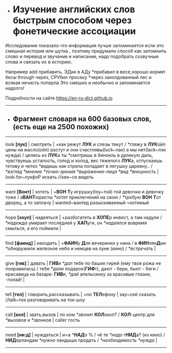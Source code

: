 *   # Изучение английских слов быстрым способом через фонетические ассоциации

Исследование показало что информация лучше запоминается если это смешная история или шутка , поэтому придумали способ как запомнить слово и перевод и звучание и написание, надо подобрать созвучные слова и связать их в историю.

Например 
add прибавить, ЭДик в АДу \*прибавил в весе,хорошо кормят бесы
through через, СРУбил просеку \*через заколдованный лес и всякая нечисть поперла
Это смешно и необычно и запоминается надолго!

Подробности на сайте https://en-ru-dict.github.io
* * *
*   ## Фрагмент словаря на 600 базовых слов, (есть еще на 2500 похожих)
* * *
look **\[лук\]** | смотреть | +как режут **ЛУК** и слезы текут / _\*гляжу_ в **ЛУК**ойл цены на масло(ойл) растут и они счастливы(luck~лак) а мы нет(lack~лэк нужда) / целясь из **ЛУК**а ты _\*смотришь_ в бинокль в далекую даль, чувствуешь усталость, голод и холод, вес тяжелого **ЛУК**а, отпускаешь тетиву и четко _\*видишь_ как стрела попадает в лягушку царевну.. / _\*взгляд_ _\*мнение_ _\*точка\-зрения_ _\*выражение\-лица_ _\*вид_ _\*внешность_ | look\-for~лукфоР искать //see~си видеть

* * *

want **\[Вонт\]** | хотеть | +**ВОН** **Т**у игрушку(toy~той) той девочки и девочку тоже / а**ВАНТ**юристы _\*хотят_ приключений на свою / _\*требую_ **ВОН** **Т**от дворец, а то заплачу | wanted~вантед разыскиваемый =хотимый

* * *

hope **\[хоуп\]** | надеяться | +разбогатеть в **ХОПЕ**р инвест, а там надули / _\*надежда_ умирает последней у **ХАП**уги, он _\*надеялся_ вовремя смыться, а его поймали |

* * *

find **\[фаинд\]** | находить | +**ФАИН**у **Д**ля вечеринки у нана / в **ФИН**лян**Д**ии _\*обнаружили_ железное небо и немцев на луне (кино) / _\*встречать_ |

* * *

give **\[гив\]** | давать | **ГИВ**и _\*дал_ тебе по башке гирей (ему твоя рожа не понравилась) / тебе _\*дали_ подарок(**ГИФ**т), дают \- бери, бьют \- беги / красавица на базаре: **ГИВ**и, _\*дай_ апельсинку за красивые глазки, \-полай! |

* * *

tell **\[тел\]** | говорить,рассказывать | +по **ТЕЛ**ефону | say~сей сказать //talk~ток разговаривать на ток\-шоу

* * *

call **\[кол\]** | звать,вызов | по ком _\*звонит_ **КОЛ**окол? / **КОЛ**\-центр для _\*вызовов_ и _\*звонков_ | caller гость

* * *

need **\[ни:д\]** | нуждаться | и=а _\***НАД**о_ % / чё те _\*надо_ г**НИД**а? (из кино) / **НИД**ерландам _\*нужно_ ландыши продать / _\*необходимость_ _\*нужда_ |

* * *
